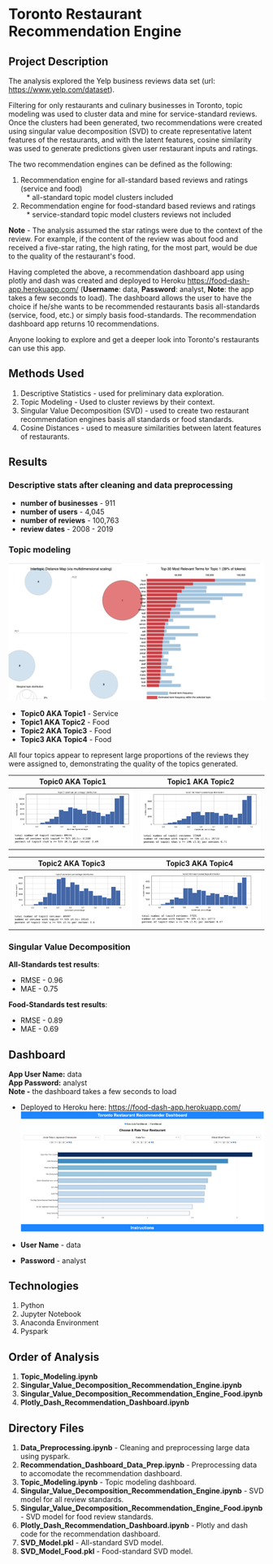 # Toronto Restaurant Recommendation Engine

## Project Description

The analysis explored the Yelp business reviews data set (url: https://www.yelp.com/dataset).

Filtering for only restaurants and culinary businesses in Toronto, topic modeling was used to cluster data and mine for service-standard reviews. Once the clusters had been generated, two recommendations were created using singular value decomposition (SVD) to create representative latent features of the restaurants, and with the latent features, cosine similarity was used to generate predictions given user restaurant inputs and ratings. 

The two recommendation engines can be defined as the following:

1) Recommendation engine for all-standard based reviews and ratings (service and food)<br>
 &nbsp;&nbsp; * all-standard topic model clusters included
2) Recommendation engine for food-standard based reviews and ratings<br>
 &nbsp;&nbsp; * service-standard topic model clusters reviews not included

**Note** - The analysis assumed the star ratings were due to the context of the review. For example, if the content of the review was about food and received a five-star rating, the high rating, for the most part, would be due to the quality of the restaurant's food.

Having completed the above, a recommendation dashboard app using plotly and dash was created and deployed to Heroku https://food-dash-app.herokuapp.com/ (**Username**: data, **Password**: analyst, **Note**: the app takes a few seconds to load). The dashboard allows the user to have the choice if he/she wants to be recommended restaurants basis all-standards (service, food, etc.) or simply basis food-standards. The recommendation dashboard app returns 10 recommendations.

Anyone looking to explore and get a deeper look into Toronto's restaurants can use this app.

## Methods Used

1) Descriptive Statistics - used for preliminary data exploration.
2) Topic Modeling - Used to cluster reviews by their context.
3) Singular Value Decomposition (SVD) - used to create two restaurant recommendation engines basis all standards or food standards. 
4) Cosine Distances - used to measure similarities between latent features of restaurants.

## Results 

### Descriptive stats after cleaning and data preprocessing 

* **number of businesses** - 911
* **number of users** - 4,045
* **number of reviews** - 100,763
* **review dates** - 2008 - 2019 

### Topic modeling

![](ReadMe_Images/Topics.png)

* **Topic0 AKA Topic1** - Service
* **Topic1 AKA Topic2** - Food
* **Topic2 AKA Topic3** - Food
* **Topic3 AKA Topic4** - Food

All four topics appear to represent large proportions of the reviews they were assigned to, demonstrating the quality of the topics generated.

Topic0 AKA Topic1                     |  Topic1 AKA Topic2
:------------------------------------:|:------------------------------------:
![](ReadMe_Images/T1.png)             |  ![](ReadMe_Images/T2.png)

Topic2 AKA Topic3                     |  Topic3 AKA Topic4
:------------------------------------:|:------------------------------------:
![](ReadMe_Images/T3.png)             |  ![](ReadMe_Images/T4.png)

### Singular Value Decomposition

**All-Standards test results**:

  * RMSE - 0.96
  * MAE - 0.75

**Food-Standards test results**:

  * RMSE - 0.89
  * MAE - 0.69
  
## Dashboard

<p><strong>App User Name:</strong> data<br> <strong>App Password:</strong> analyst <br><strong>Note -</strong> the dashboard takes a few seconds to load</p>

* Deployed to Heroku here: https://food-dash-app.herokuapp.com/
![](ReadMe_Images/Dash1.png)

* **User Name** - data
* **Password** - analyst

## Technologies 

1) Python 
2) Jupyter Notebook
3) Anaconda Environment
4) Pyspark

## Order of Analysis

1) **Topic_Modeling.ipynb**
2) **Singular_Value_Decomposition_Recommendation_Engine.ipynb**
3) **Singular_Value_Decomposition_Recommendation_Engine_Food.ipynb**
4) **Plotly_Dash_Recommendation_Dashboard.ipynb**

## Directory Files

1) **Data_Preprocessing.ipynb** - Cleaning and preprocessing large data using pyspark.
2) **Recommendation_Dashboard_Data_Prep.ipynb** - Preprocessing data to accomodate the recommendation dashboard.
3) **Topic_Modeling.ipynb** - Topic modeling dashboard.
4) **Singular_Value_Decomposition_Recommendation_Engine.ipynb** - SVD model for all review standards.
5) **Singular_Value_Decomposition_Recommendation_Engine_Food.ipynb** - SVD model for food review standards.
6) **Plotly_Dash_Recommendation_Dashboard.ipynb** - Plotly and dash code for the recommendation dashboard.
7) **SVD_Model.pkl** - All-standard SVD model.
8) **SVD_Model_Food.pkl** - Food-standard SVD model.
